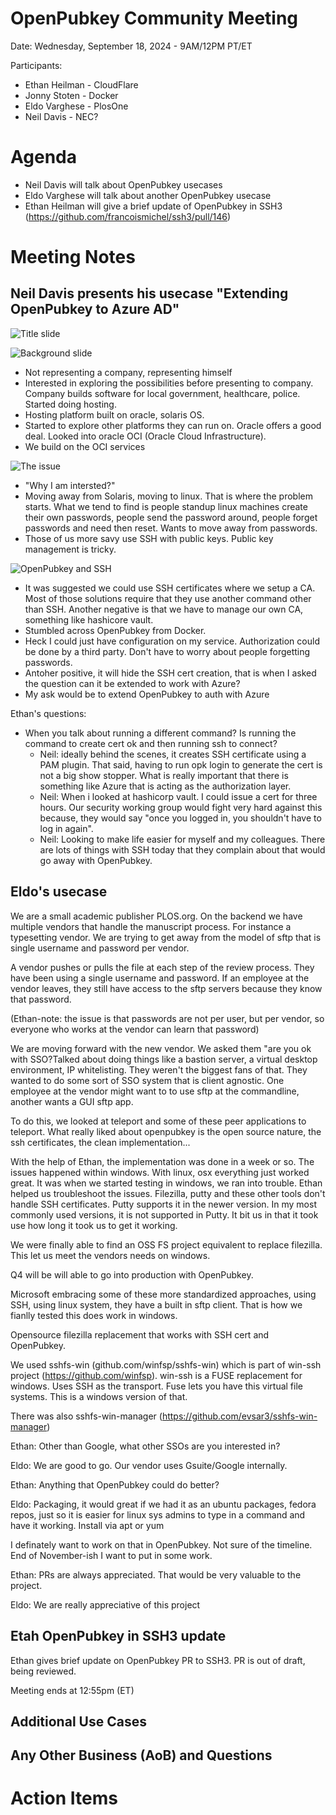 # OpenPubkey Community Meeting

Date: Wednesday, September 18, 2024 - 9AM/12PM PT/ET

Participants:
* Ethan Heilman - CloudFlare
* Jonny Stoten - Docker
* Eldo Varghese - PlosOne
* Neil Davis - NEC?


# Agenda

* Neil Davis will talk about OpenPubkey usecases
* Eldo Varghese will talk about another OpenPubkey usecase
* Ethan Heilman will give a brief update of OpenPubkey in SSH3 (https://github.com/francoismichel/ssh3/pull/146)

# Meeting Notes

## Neil Davis presents his usecase "Extending OpenPubkey to Azure AD"


![Title slide](./resources/2024-09-18/neil-slide1.png)

![Background slide](./resources/2024-09-18/neil-slide2.png)

- Not representing a company, representing himself
- Interested in exploring the possibilities before presenting to company. Company builds software for local government, healthcare, police. Started doing hosting.
- Hosting platform built on oracle, solaris OS.
- Started to explore other platforms they can run on. Oracle offers a good deal. Looked into oracle OCI (Oracle Cloud Infrastructure). 
- We build on the OCI services

![The issue](./resources/2024-09-18/neil-slide3.png)

- "Why I am intersted?"
- Moving away from Solaris, moving to linux. That is where the problem starts. What we tend to find is people standup linux machines create their own passwords, people send the password around, people forget passwords and need then reset. Wants to move away from passwords.
- Those of us more savy use SSH with public keys. Public key management is tricky.

![OpenPubkey and SSH](./resources/2024-09-18/neil-slide4.png)

- It was suggested we could use SSH certificates where we setup a CA. Most of those solutions require that they use another command other than SSH. Another negative is that we have to manage our own CA, something like hashicore vault.
- Stumbled across OpenPubkey from Docker.
- Heck I could just have configuration on my service. Authorization could be done by a third party. Don't have to worry about people forgetting passwords.
- Antoher positive, it will hide the SSH cert creation, that is when I asked the question can it be extended to work with Azure?
- My ask would be to extend OpenPubkey to auth with Azure

Ethan's questions:
- When you talk about running a different command? Is running the command to create cert ok and then running ssh to connect?
    - Neil: ideally behind the scenes, it creates SSH certificate using a PAM plugin. That said, having to run opk login to generate the cert is not a big show stopper. What is really important that there is something like Azure that is acting as the authorization layer.
    - Neil: When i looked at hashicorp vault. I could issue a cert for three hours. Our security working group would fight very hard against this because, they would say "once you logged in, you shouldn't have to log in again".
    - Neil: Looking to make life easier for myself and my colleagues. There are lots of things with SSH today that they complain about that would go away with OpenPubkey.

## Eldo's usecase

We are a small academic publisher PLOS.org. On the backend we have multiple vendors that handle the manuscript process. For instance a typesetting vendor. We are trying to get away from the model of sftp that is single username and password per vendor.

A vendor pushes or pulls the file at each step of the review process. They have been using a single username and password. If an employee at the vendor leaves, they still have access to the sftp servers because they know that password.

(Ethan-note: the issue is that passwords are not per user, but per vendor, so everyone who works at the vendor can learn that password)

We are moving forward with the new vendor. We asked them "are you ok with SSO?Talked about doing things like a bastion server, a virtual desktop environment, IP whitelisting. They weren't the biggest fans of that. They wanted to do some sort of SSO system that is client agnostic. One employee at the vendor might want to to use sftp at the commandline, another wants a GUI sftp app.

To do this, we looked at teleport and some of these peer applications to teleport. What really liked about openpubkey is the open source nature, the ssh certificates, the clean implementation...

With the help of Ethan, the implementation was done in a week or so. The issues happened within windows. With linux, osx everything just worked great. It was when we started testing in windows, we ran into trouble. Ethan helped us troubleshoot the issues. Filezilla, putty and these other tools don't handle SSH certificates. Putty supports it in the newer version. In my most commonly used versions, it is not supported in Putty. It bit us in that it took use how long it took us to get it working.

We were finally able to find an OSS FS project equivalent to replace filezilla. This let us  meet the vendors needs on windows.

Q4 will be will able to go into production with OpenPubkey.

Microsoft embracing some of these more standardized approaches, using SSH, using linux system, they have a built in sftp client. That is how we fianlly tested this does work in windows.

Opensource filezilla replacement that works with SSH cert and OpenPubkey.

We used sshfs-win (github.com/winfsp/sshfs-win) which is part of win-ssh project (https://github.com/winfsp). win-ssh is a FUSE replacement for windows. Uses SSH as the transport. Fuse lets you have this virtual file systems. This is a windows version of that.

There was also sshfs-win-manager (https://github.com/evsar3/sshfs-win-manager)

Ethan: Other than Google, what other SSOs are you interested in?

Eldo: We are good to go. Our vendor uses Gsuite/Google internally.

Ethan: Anything that OpenPubkey could do better?

Eldo: Packaging, it would great if we had it as an ubuntu packages, fedora repos, just so it is easier for linux sys admins to type in a command and have it working. Install via apt or yum

I definately want to work on that in OpenPubkey. Not sure of the timeline. End of November-ish I want to put in some work. 

Ethan: PRs are always appreciated. That would be very valuable to the project.

Eldo: We are really appreciative of this project

## Etah OpenPubkey in SSH3 update

Ethan gives brief update on OpenPubkey PR to SSH3. PR is out of draft, being reviewed.

Meeting ends at 12:55pm (ET)

## Additional Use Cases

## Any Other Business (AoB) and Questions

# Action Items